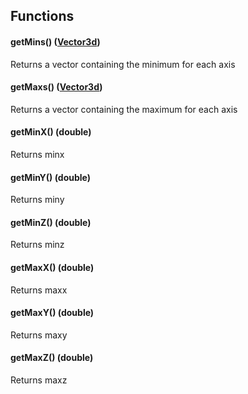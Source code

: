 ## Functions
#### getMins() ([Vector3d](./Vector3d.md))
Returns a vector containing the minimum for each axis
#### getMaxs() ([Vector3d](./Vector3d.md))
Returns a vector containing the maximum for each axis
#### getMinX() (double)
Returns minx
#### getMinY() (double)
Returns miny
#### getMinZ() (double)
Returns minz
#### getMaxX() (double)
Returns maxx
#### getMaxY() (double)
Returns maxy
#### getMaxZ() (double)
Returns maxz